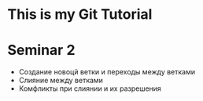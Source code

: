 # This is my Git Tutorial 

 # Seminar 2

 * Создание новоцй ветки и переходы между ветками
 * Слияние между ветками
 * Комфликты при слиянии и их разрешения

